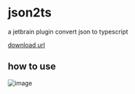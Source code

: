 # json2ts
a jetbrain plugin convert json to typescript

[download url](https://github.com/boneVidy/json2ts/releases)
## how to use
![image](https://github.com/boneVidy/json2ts/blob/master/docs/screen.gif)
